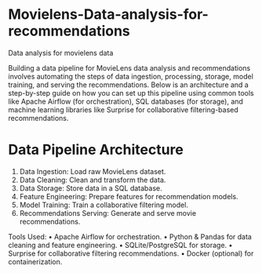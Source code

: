 # Movielens-Data-analysis-for-recommendations
Data analysis for movielens data 

Building a data pipeline for MovieLens data analysis and recommendations involves automating the steps of data ingestion, processing, storage, model training, and serving the recommendations. Below is an architecture and a step-by-step guide on how you can set up this pipeline using common tools like Apache Airflow (for orchestration), SQL databases (for storage), and machine learning libraries like Surprise for collaborative filtering-based recommendations.

# Data Pipeline Architecture

1.	Data Ingestion: Load raw MovieLens dataset.
2.	Data Cleaning: Clean and transform the data.
3.	Data Storage: Store data in a SQL database.
4.	Feature Engineering: Prepare features for recommendation models.
5.	Model Training: Train a collaborative filtering model.
6.	Recommendations Serving: Generate and serve movie recommendations.

Tools Used:
•	Apache Airflow for orchestration.
•	Python & Pandas for data cleaning and feature engineering.
•	SQLite/PostgreSQL for storage.
•	Surprise for collaborative filtering recommendations.
•	Docker (optional) for containerization.
